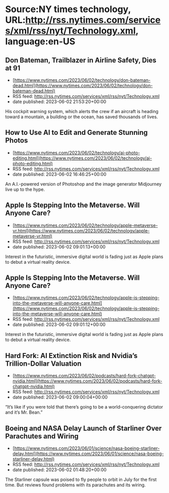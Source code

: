 # Source:NY times technology, URL:http://rss.nytimes.com/services/xml/rss/nyt/Technology.xml, language:en-US

## Don Bateman, Trailblazer in Airline Safety, Dies at 91
 - [https://www.nytimes.com/2023/06/02/technology/don-bateman-dead.html](https://www.nytimes.com/2023/06/02/technology/don-bateman-dead.html)
 - RSS feed: http://rss.nytimes.com/services/xml/rss/nyt/Technology.xml
 - date published: 2023-06-02 21:53:20+00:00

His cockpit warning system, which alerts the crew if an aircraft is heading toward a mountain, a building or the ocean, has saved thousands of lives.

## How to Use AI to Edit and Generate Stunning Photos
 - [https://www.nytimes.com/2023/06/02/technology/ai-photo-editing.html](https://www.nytimes.com/2023/06/02/technology/ai-photo-editing.html)
 - RSS feed: http://rss.nytimes.com/services/xml/rss/nyt/Technology.xml
 - date published: 2023-06-02 16:46:25+00:00

An A.I.-powered version of  Photoshop and the image generator Midjourney live up to the hype.

## Apple Is Stepping Into the Metaverse. Will Anyone Care?
 - [https://www.nytimes.com/2023/06/02/technology/apple-metaverse-vr.html](https://www.nytimes.com/2023/06/02/technology/apple-metaverse-vr.html)
 - RSS feed: http://rss.nytimes.com/services/xml/rss/nyt/Technology.xml
 - date published: 2023-06-02 09:01:13+00:00

Interest in the futuristic, immersive digital world is fading just as Apple plans to debut a virtual reality device.

## Apple Is Stepping Into the Metaverse. Will Anyone Care?
 - [https://www.nytimes.com/2023/06/02/technology/apple-is-stepping-into-the-metaverse-will-anyone-care.html](https://www.nytimes.com/2023/06/02/technology/apple-is-stepping-into-the-metaverse-will-anyone-care.html)
 - RSS feed: http://rss.nytimes.com/services/xml/rss/nyt/Technology.xml
 - date published: 2023-06-02 09:01:12+00:00

Interest in the futuristic, immersive digital world is fading just as Apple plans to debut a virtual reality device.

## Hard Fork: AI Extinction Risk and Nvidia’s Trillion-Dollar Valuation
 - [https://www.nytimes.com/2023/06/02/podcasts/hard-fork-chatgpt-nvidia.html](https://www.nytimes.com/2023/06/02/podcasts/hard-fork-chatgpt-nvidia.html)
 - RSS feed: http://rss.nytimes.com/services/xml/rss/nyt/Technology.xml
 - date published: 2023-06-02 09:00:04+00:00

“It’s like if you were told that there’s going to be a world-conquering dictator and it’s Mr. Bean.”

## Boeing and NASA Delay Launch of Starliner Over Parachutes and Wiring
 - [https://www.nytimes.com/2023/06/01/science/nasa-boeing-starliner-delay.html](https://www.nytimes.com/2023/06/01/science/nasa-boeing-starliner-delay.html)
 - RSS feed: http://rss.nytimes.com/services/xml/rss/nyt/Technology.xml
 - date published: 2023-06-02 01:48:20+00:00

The Starliner capsule was poised to fly people to orbit in July for the first time. But reviews found problems with its parachutes and its wiring.

